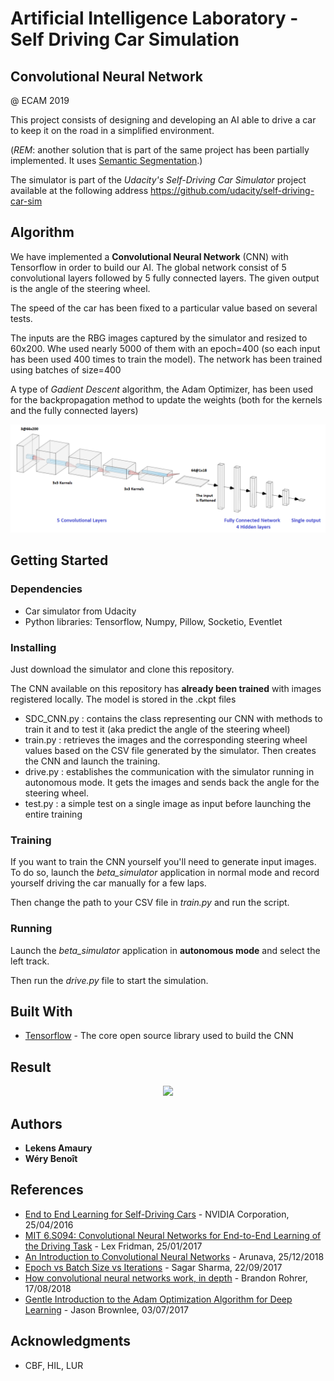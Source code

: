 # Artificial Intelligence Laboratory - <br/>Self Driving Car Simulation
## Convolutional Neural Network
@ ECAM 2019

This project consists of designing and developing an AI able to drive a car to keep it on the road in a simplified environment. 

(*REM*: another solution that is part of the same project has been partially implemented. It uses [Semantic Segmentation](https://github.com/amaurylekens/SDC_Segnet).)

The simulator is part of the *Udacity's Self-Driving Car Simulator* project available at the following address https://github.com/udacity/self-driving-car-sim

## Algorithm
We have implemented a **Convolutional Neural Network** (CNN) with Tensorflow in order to build our AI. The global network consist of 5 convolutional layers followed by 5 fully connected layers.
The given output is the angle of the steering wheel.

The speed of the car has been fixed to a particular value based on several tests.

The inputs are the RBG images captured by the simulator and resized to 60x200. Whe used nearly 5000 of them with an epoch=400 (so each input has been used 400 times to train the model). The network has been trained using batches of size=400

A type of *Gadient Descent* algorithm, the Adam Optimizer, has been used for the backpropagation method to update the weights (both for the kernels and the fully connected layers)

![CNN Design](img/cnn-graph.png)


## Getting Started

### Dependencies

- Car simulator from Udacity
- Python libraries: Tensorflow, Numpy, Pillow, Socketio, Eventlet


### Installing

Just download the simulator and clone this repository. 

The CNN available on this repository has **already been trained** with images registered locally. The model is stored in the .ckpt files

* SDC_CNN.py : contains the class representing our CNN with methods to train it and to test it (aka predict the angle of the steering wheel)
* train.py : retrieves the images and the corresponding steering wheel values based on the CSV file generated by the simulator. Then creates the CNN and launch the training.
* drive.py : establishes the communication with the simulator running in autonomous mode. It gets the images and sends back the angle for the steering wheel.
* test.py : a simple test on a single image as input before launching the entire training

### Training

If you want to train the CNN yourself you'll need to generate input images. To do so, launch the *beta_simulator* 
application in normal mode and record yourself driving the car manually for a few laps.

Then change the path to your CSV file in *train.py* and run the script.

### Running
Launch the *beta_simulator* application in **autonomous mode** and select the left track.

Then run the *drive.py* file to start the simulation.

## Built With

* [Tensorflow](https://www.tensorflow.org/) - The core open source library used to build the CNN

## Result

<p align="center">
  <img src="https://gph.is/g/aKn09L6"/>
</p>

## Authors

* **Lekens Amaury**
* **Wéry Benoît**


## References ##

* [End to End Learning for Self-Driving Cars](https://arxiv.org/pdf/1604.07316.pdf) - NVIDIA Corporation, 25/04/2016
* [MIT 6.S094: Convolutional Neural Networks for End-to-End Learning of the Driving Task](https://www.youtube.com/watch?v=U1toUkZw6VI&list=PLrAXtmErZgOeiKm4sgNOknGvNjby9efdf&index=11) - Lex Fridman, 25/01/2017
* [An Introduction to Convolutional Neural Networks](https://towardsdatascience.com/convolutional-neural-network-17fb77e76c05) - Arunava, 25/12/2018
* [Epoch vs Batch Size vs Iterations](https://towardsdatascience.com/epoch-vs-iterations-vs-batch-size-4dfb9c7ce9c9) - Sagar Sharma, 22/09/2017
* [How convolutional neural networks work, in depth](https://www.youtube.com/watch?v=JB8T_zN7ZC0) - Brandon Rohrer, 17/08/2018
* [Gentle Introduction to the Adam Optimization Algorithm for Deep Learning](https://machinelearningmastery.com/adam-optimization-algorithm-for-deep-learning/) - Jason Brownlee, 03/07/2017
## Acknowledgments

* CBF, HIL, LUR
